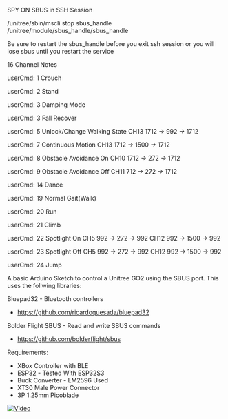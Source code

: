 SPY ON SBUS in SSH Session

/unitree/sbin/mscli stop sbus_handle
/unitree/module/sbus_handle/sbus_handle

Be sure to restart the sbus_handle before you exit ssh session or you will lose sbus until you restart the service

16 Channel Notes

userCmd: 1
Crouch

userCmd: 2
Stand

userCmd: 3
Damping Mode

userCmd: 3
Fall Recover

userCmd: 5
Unlock/Change Walking State
CH13 1712 -> 992 -> 1712

userCmd: 7
Continuous Motion
CH13 1712 -> 1500 -> 1712

userCmd: 8
Obstacle Avoidance On
CH10 1712 -> 272 -> 1712

userCmd: 9
Obstacle Avoidance Off
CH11 712 -> 272 -> 1712

userCmd: 14
Dance

userCmd: 19
Normal Gait(Walk)

userCmd: 20
Run

userCmd: 21
Climb

userCmd: 22
Spotlight On
CH5 992 -> 272 -> 992
CH12 992 -> 1500 -> 992

userCmd: 23
Spotlight Off
CH5 992 -> 272 -> 992
CH12 992 -> 1500 -> 992

userCmd: 24
Jump


A basic Arduino Sketch to control a Unitree GO2 using the SBUS port.
This uses the follwing libraries:

Bluepad32 - Bluetooth controllers
 - https://github.com/ricardoquesada/bluepad32

Bolder Flight SBUS - Read and write SBUS commands
 - https://github.com/bolderflight/sbus

Requirements:
- XBox Controller with BLE
- ESP32 - Tested With ESP32S3
- Buck Converter - LM2596 Used
- XT30 Male Power Connector
- 3P 1.25mm Picoblade

[![Video](https://img.youtube.com/vi/AR2y-QA6O1I/0.jpg)](https://www.youtube.com/watch?v=AR2y-QA6O1I)
